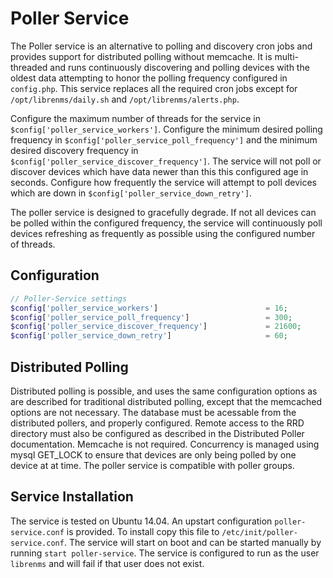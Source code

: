 # Poller Service
The Poller service is an alternative to polling and discovery cron jobs and provides support for distributed polling without memcache. It is multi-threaded and runs continuously discovering and polling devices with the oldest data attempting to honor the polling frequency configured in `config.php`. This service replaces all the required cron jobs except for `/opt/librenms/daily.sh` and `/opt/librenms/alerts.php`.

Configure the maximum number of threads for the service in `$config['poller_service_workers']`. Configure the minimum desired polling frequency in `$config['poller_service_poll_frequency']` and the minimum desired discovery frequency in `$config['poller_service_discover_frequency']`. The service will not poll or discover devices which have data newer than this this configured age in seconds. Configure how frequently the service will attempt to poll devices which are down in `$config['poller_service_down_retry']`.

The poller service is designed to gracefully degrade. If not all devices can be polled within the configured frequency, the service will continuously poll devices refreshing as frequently as possible using the configured number of threads.

## Configuration
```php
// Poller-Service settings
$config['poller_service_workers']                        = 16;
$config['poller_service_poll_frequency']                 = 300;
$config['poller_service_discover_frequency']             = 21600;
$config['poller_service_down_retry']                     = 60;
```

## Distributed Polling
Distributed polling is possible, and uses the same configuration options as are described for traditional distributed polling, except that the memcached options are not necessary. The database must be acessable from the distributed pollers, and properly configured. Remote access to the RRD directory must also be configured as described in the Distributed Poller documentation. Memcache is not required. Concurrency is managed using mysql GET_LOCK to ensure that devices are only being polled by one device at at time. The poller service is compatible with poller groups.

## Service Installation
The service is tested on Ubuntu 14.04. An upstart configuration `poller-service.conf` is provided. To install copy this file to `/etc/init/poller-service.conf`. The service will start on boot and can be started manually by running `start poller-service`. The service is configured to run as the user `librenms` and will fail if that user does not exist.
